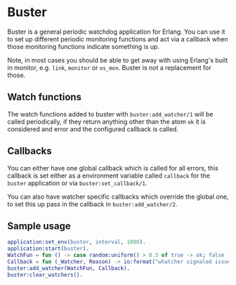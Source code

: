 Buster
=====

Buster is a general periodic watchdog application for Erlang. You can use it
to set up different periodic monitoring functions and act via a callback when
those monitoring functions indicate something is up.

Note, in most cases you should be able to get away with using Erlang's built
in monitor, e.g. `link`, `monitor` or `os_mon`. Buster is not a replacement
for those.

Watch functions
---------------
The watch functions added to buster with `buster:add_watcher/1` will be called
periodically, if they return anything other than the atom `ok` it is
considered and error and the configured callback is called.

Callbacks
---------
You can either have one global callback which is called for all errors, this
callback is set either as a environment variable called `callback` for the
`buster` application or via `buster:set_callback/1`.

You can also have watcher specific callbacks which override the global one,
to set this up pass in the callback in `buster:add_watcher/2`.

Sample usage
-----

```erlang
application:set_env(buster, interval, 1000).
application:start(buster).
WatchFun = fun () -> case random:uniform() > 0.5 of true -> ok; false -> {error, some_reason} end end.
Callback = fun (_Watcher, Reason) -> io:format("whatcher signaled issue: ~p~n", [Reason]) end.
buster:add_watcher(WatchFun, Callback).
buster:clear_watchers().
```
